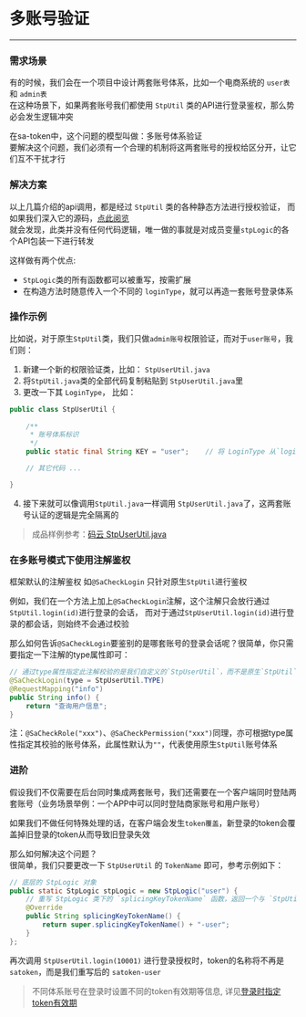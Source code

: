 # 多账号验证
--- 

### 需求场景
有的时候，我们会在一个项目中设计两套账号体系，比如一个电商系统的 `user表` 和 `admin表`<br>
在这种场景下，如果两套账号我们都使用 `StpUtil` 类的API进行登录鉴权，那么势必会发生逻辑冲突

在sa-token中，这个问题的模型叫做：多账号体系验证 <br>
要解决这个问题，我们必须有一个合理的机制将这两套账号的授权给区分开，让它们互不干扰才行


### 解决方案

以上几篇介绍的api调用，都是经过 `StpUtil` 类的各种静态方法进行授权验证，
而如果我们深入它的源码，[点此阅览](https://gitee.com/dromara/sa-token/blob/master/sa-token-core/src/main/java/cn/dev33/satoken/stp/StpUtil.java) <br/>
就会发现，此类并没有任何代码逻辑，唯一做的事就是对成员变量`stpLogic`的各个API包装一下进行转发

这样做有两个优点: 
- `StpLogic`类的所有函数都可以被重写，按需扩展
- 在构造方法时随意传入一个不同的 `loginType`，就可以再造一套账号登录体系 


### 操作示例

比如说，对于原生`StpUtil`类，我们只做`admin账号`权限验证，而对于`user账号`，我们则：
1. 新建一个新的权限验证类，比如： `StpUserUtil.java`
2. 将`StpUtil.java`类的全部代码复制粘贴到 `StpUserUtil.java`里
3. 更改一下其 `LoginType`， 比如：

``` java
public class StpUserUtil {
	
	/**
	 * 账号体系标识 
	 */
	public static final String KEY = "user";	// 将 LoginType 从`login`改为`user` 

	// 其它代码 ... 

}
```
4. 接下来就可以像调用`StpUtil.java`一样调用 `StpUserUtil.java`了，这两套账号认证的逻辑是完全隔离的

> 成品样例参考：[码云 StpUserUtil.java](https://gitee.com/click33/sa-plus/blob/master/sp-server/src/main/java/com/pj/current/satoken/StpUserUtil.java)


### 在多账号模式下使用注解鉴权
框架默认的注解鉴权 如`@SaCheckLogin` 只针对原生`StpUtil`进行鉴权 

例如，我们在一个方法上加上`@SaCheckLogin`注解，这个注解只会放行通过`StpUtil.login(id)`进行登录的会话，
而对于通过`StpUserUtil.login(id)`进行登录的都会话，则始终不会通过校验

那么如何告诉`@SaCheckLogin`要鉴别的是哪套账号的登录会话呢？很简单，你只需要指定一下注解的type属性即可：

``` java
// 通过type属性指定此注解校验的是我们自定义的`StpUserUtil`，而不是原生`StpUtil`
@SaCheckLogin(type = StpUserUtil.TYPE)
@RequestMapping("info")
public String info() {
    return "查询用户信息";
}
```

注：`@SaCheckRole("xxx")`、`@SaCheckPermission("xxx")`同理，亦可根据type属性指定其校验的账号体系，此属性默认为`""`，代表使用原生`StpUtil`账号体系





### 进阶
假设我们不仅需要在后台同时集成两套账号，我们还需要在一个客户端同时登陆两套账号（业务场景举例：一个APP中可以同时登陆商家账号和用户账号）

如果我们不做任何特殊处理的话，在客户端会发生`token覆盖`，新登录的token会覆盖掉旧登录的token从而导致旧登录失效

那么如何解决这个问题？<br>
很简单，我们只要更改一下 `StpUserUtil` 的 `TokenName` 即可，参考示例如下：

``` java
// 底层的 StpLogic 对象  
public static StpLogic stpLogic = new StpLogic("user") {
	// 重写 StpLogic 类下的 `splicingKeyTokenName` 函数，返回一个与 `StpUtil` 不同的token名称, 防止冲突 
	@Override
	public String splicingKeyTokenName() {
		return super.splicingKeyTokenName() + "-user";
	}
}; 
```

再次调用 `StpUserUtil.login(10001)` 进行登录授权时，token的名称将不再是 `satoken`，而是我们重写后的 `satoken-user`



> 不同体系账号在登录时设置不同的token有效期等信息, 详见[登录时指定token有效期](/use/remember-me?id=登录时指定token有效期)